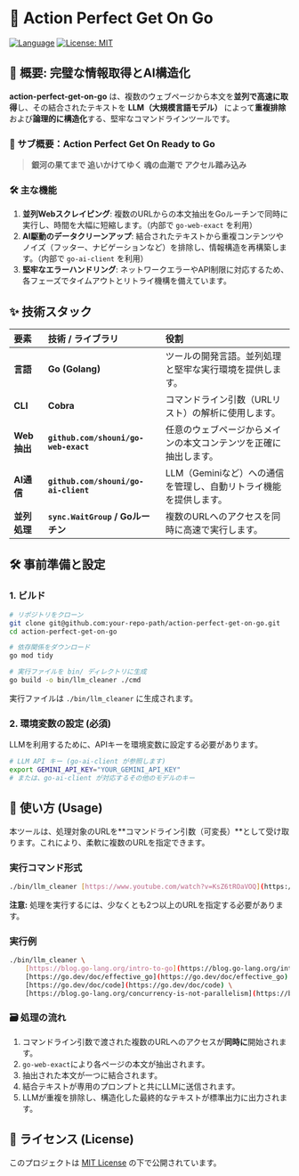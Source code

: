 # 🤖 Action Perfect Get On Go

[![Language](https://img.shields.io/badge/Language-Go-blue)](https://golang.org/)
[![License: MIT](https://img.shields.io/badge/License-MIT-yellow.svg)](https://opensource.org/licenses/MIT)

## 🌟 概要: 完璧な情報取得とAI構造化

**action-perfect-get-on-go** は、複数のウェブページから本文を**並列で高速に取得**し、その結合されたテキストを **LLM（大規模言語モデル）** によって**重複排除**および**論理的に構造化**する、堅牢なコマンドラインツールです。

### 🚨 サブ概要：Action Perfect Get On Ready to Go
> **銀河の果てまで 追いかけてゆく 魂の血潮で アクセル踏み込み**

### 🛠️ 主な機能

1.  **並列Webスクレイピング**: 複数のURLからの本文抽出をGoルーチンで同時に実行し、時間を大幅に短縮します。（内部で `go-web-exact` を利用）
2.  **AI駆動のデータクリーンアップ**: 結合されたテキストから重複コンテンツやノイズ（フッター、ナビゲーションなど）を排除し、情報構造を再構築します。（内部で `go-ai-client` を利用）
3.  **堅牢なエラーハンドリング**: ネットワークエラーやAPI制限に対応するため、各フェーズでタイムアウトとリトライ機構を備えています。

## ✨ 技術スタック

| 要素 | 技術 / ライブラリ | 役割 |
| :--- | :--- | :--- |
| **言語** | **Go (Golang)** | ツールの開発言語。並列処理と堅牢な実行環境を提供します。 |
| **CLI** | **Cobra** | コマンドライン引数（URLリスト）の解析に使用します。 |
| **Web抽出** | **`github.com/shouni/go-web-exact`** | 任意のウェブページからメインの本文コンテンツを正確に抽出します。 |
| **AI通信** | **`github.com/shouni/go-ai-client`** | LLM（Geminiなど）への通信を管理し、自動リトライ機能を提供します。 |
| **並列処理** | **`sync.WaitGroup` / Goルーチン** | 複数のURLへのアクセスを同時に高速で実行します。 |

## 🛠️ 事前準備と設定

### 1. ビルド

```bash
# リポジトリをクローン
git clone git@github.com:your-repo-path/action-perfect-get-on-go.git
cd action-perfect-get-on-go

# 依存関係をダウンロード
go mod tidy

# 実行ファイルを bin/ ディレクトリに生成
go build -o bin/llm_cleaner ./cmd
````

実行ファイルは `./bin/llm_cleaner` に生成されます。

### 2\. 環境変数の設定 (必須)

LLMを利用するために、APIキーを環境変数に設定する必要があります。

```bash
# LLM API キー (go-ai-client が参照します)
export GEMINI_API_KEY="YOUR_GEMINI_API_KEY" 
# または、go-ai-client が対応するその他のモデルのキー
```

## 🚀 使い方 (Usage)

本ツールは、処理対象のURLを\*\*コマンドライン引数（可変長）\*\*として受け取ります。これにより、柔軟に複数のURLを指定できます。

### 実行コマンド形式

```bash
./bin/llm_cleaner [https://www.youtube.com/watch?v=KsZ6tROaVOQ](https://www.youtube.com/watch?v=KsZ6tROaVOQ) [https://www.youtube.com/watch?v=-s7TCuCpB5c](https://www.youtube.com/watch?v=-s7TCuCpB5c) [https://www.youtube.com/watch?v=ep9zgmN9BNA](https://www.youtube.com/watch?v=ep9zgmN9BNA) [https://en.wikipedia.org/wiki/4](https://en.wikipedia.org/wiki/4) ... [https://en.wikipedia.org/wiki/N](https://en.wikipedia.org/wiki/N)
```

**注意:** 処理を実行するには、少なくとも2つ以上のURLを指定する必要があります。

### 実行例

```bash
./bin/llm_cleaner \
    [https://blog.go-lang.org/intro-to-go](https://blog.go-lang.org/intro-to-go) \
    [https://go.dev/doc/effective_go](https://go.dev/doc/effective_go) \
    [https://go.dev/doc/code](https://go.dev/doc/code) \
    [https://blog.go-lang.org/concurrency-is-not-parallelism](https://blog.go-lang.org/concurrency-is-not-parallelism)
```

### 🗃️ 処理の流れ

1.  コマンドライン引数で渡された複数のURLへのアクセスが**同時に**開始されます。
2.  `go-web-exact`により各ページの本文が抽出されます。
3.  抽出された本文が一つに結合されます。
4.  結合テキストが専用のプロンプトと共にLLMに送信されます。
5.  LLMが重複を排除し、構造化した最終的なテキストが標準出力に出力されます。

## 📜 ライセンス (License)

このプロジェクトは [MIT License](https://opensource.org/licenses/MIT) の下で公開されています。

